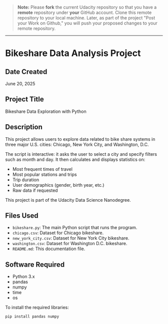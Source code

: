 > **Note:** Please **fork** the current Udacity repository so that you have a **remote** repository under **your** GitHub account. Clone this remote repository to your local machine. Later, as part of the project "Post your Work on Github," you will push your proposed changes to your remote repository.

---

# Bikeshare Data Analysis Project

## Date Created
June 20, 2025

## Project Title
Bikeshare Data Exploration with Python

## Description
This project allows users to explore data related to bike share systems in three major U.S. cities: Chicago, New York City, and Washington, D.C.

The script is interactive: it asks the user to select a city and specify filters such as month and day. It then calculates and displays statistics on:

- Most frequent times of travel
- Most popular stations and trips
- Trip duration
- User demographics (gender, birth year, etc.)
- Raw data if requested

This project is part of the Udacity Data Science Nanodegree.

## Files Used
- `bikeshare.py`: The main Python script that runs the program.
- `chicago.csv`: Dataset for Chicago bikeshare.
- `new_york_city.csv`: Dataset for New York City bikeshare.
- `washington.csv`: Dataset for Washington D.C. bikeshare.
- `README.md`: This documentation file.

## Software Required
- Python 3.x
- pandas
- numpy
- time
- os

To install the required libraries:

```bash
pip install pandas numpy
